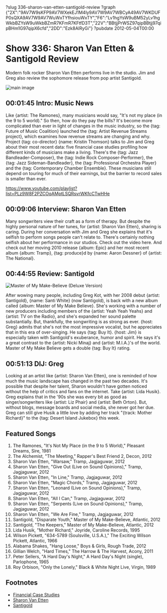 ?slug 336-sharon-van-etten-santigold-review
?graph {"2X":"9AV7W9sKFP9AV7WXekEJ1M4Iy9AV7W9AV7WBCyA49AV7WKDUFP0sQXA9AV7W9AV7WuWxTYfhsiouWxTY","F6":"Lv1hgYsW9uBM52yLv1hgWkbBZYsW9uWkbBZmR7KFmR7KFtfD3T","22V":"BBtjjPrWSZ97qipBBtjj97qipBHm1G97qipX6cfd","2DD":"Ezk8AlRyGi"}
?pubdate 2012-05-04T00:00

# Show 336: Sharon Van Etten & Santigold Review
Modern folk rocker Sharon Van Etten performs live in the studio. Jim and Greg also review the sophomore release from pop artist Santigold.

![main image](https://static.soundopinions.org/images/2012/sve.jpg)


## 00:01:45 Intro: Music News
Like {artist: The Ramones}, many musicians would say, "It's not my place (in the 9 to 5 world)." So then, how do they pay the bills? It's become more complicated than ever in light of changes in the music industry, so the {tag: Future of Music Coalition} launched the {tag: Artist Revenue Streams project}, which examines how revenue streams are changing and why. Project {tag: co-director} {name: Kristin Thomson} talks to Jim and Greg about their most recent data: five financial case studies profiling how different kinds of musicians make a living. There's the {tag: Jazz Bandleader-Composer}, the {tag: Indie Rock Composer-Performer}, the {tag: Jazz Sideman-Bandleader}, the {tag: Professional Orchestra Player} and the {tag: Contemporary Chamber Ensemble}. These musicians still depend on touring for much of their earnings, but the barrier to record sales is smaller than ever.

https://www.youtube.com/playlist?list=PLz9W8F2PZCOqAMptLSQRsvrWKfcCTwHHe

## 00:09:06 Interview: Sharon Van Etten
Many songwriters view their craft as a form of therapy. But despite the highly personal nature of her tunes, for {artist: Sharon Van Etten}, sharing is caring. During her conversation with Jim and Greg she explains that it's selfish to perform songs people can't relate to. There's certainly nothing selfish about her performance in our studios. Check out the video here. And check out her moving 2010 release {album: Epic} and her most recent album {album: Tramp}, {tag: produce}d by {name: Aaron Dessner} of {artist: The National}.

## 00:44:55 Review: Santigold
![Master of My Make-Believe (Deluxe Version)](https://static.soundopinions.org/assets/336/22V0.jpg)

After wowing many people, including Greg Kot, with her 2008 debut {artist: Santigold}, {name: Santi White} (now Santigold), is back with a new album called {album: Master of My Make Believe}.
She's working with a number of new producers including members of the {artist: Yeah Yeah Yeahs} and {artist: TV on the Radio}, and she's expanded her sound palette substantially. But, thankfully, the songwriting is as strong as ever. {host: Greg} admits that she's not the most impressive vocalist, but he appreciates that in this era of over-singing. He says {tag: Buy It}. {host: Jim} is especially taken with Santigold's exuberance, humor and spirit. He says it's a great contrast to the {artist: Nicki Minaj} and {artist: M.I.A.}'s of the world. Master of My Make Believe gets a double {tag: Buy It} rating.

## 00:51:13 DIJ: Greg
Looking at an artist like {artist: Sharon Van Etten}, one is reminded of how much the music landscape has changed in the past two decades. It's possible that despite her talent, Sharon wouldn't have gotten noticed without the help of critics and fans on the internet. Take {artist: Lida Husik}. Greg explains that in the '90s she was every bit as good as singer/songwriters like {artist: Liz Phair} and {artist: Beth Orton}. But, without blogs, message boards and social media, she never got her due. Greg can still give Husik a little love by adding her track "{track: Mother Richard}" to the {tag: Desert Island Jukebox} this week.


## Featured Songs
1. The Ramones, "It's Not My Place (in the 9 to 5 World)," Pleasant Dreams, Sire, 1981
2. The Alchemist, "The Meeting," Rapper's Best Friend 2, Decon, 2012
3. Sharon Van Etten, "Warsaw," Tramp, Jagjaguwar, 2012
4. Sharon Van Etten, "Give Out (Live on Sound Opinions)," Tramp, Jagjaguwar, 2012
5. Sharon Van Etten, "In Line," Tramp, Jagjaguwar, 2012
6. Sharon Van Etten, "Magic Chords," Tramp, Jagjaguwar, 2012
7. Sharon Van Etten, "Leonard (Live on Sound Opinions)," Tramp, Jagjaguwar, 2012
8. Sharon Van Etten, "All I Can," Tramp, Jagjaguwar, 2012
9. Sharon Van Etten, "Serpents (Live on Sound Opinions)," Tramp, Jagjaguwar, 2012
10. Sharon Van Etten, "We Are Fine," Tramp, Jagjaguwar, 2012
11. Santigold, "Disparate Youth," Master of My Make-Believe, Atlantic, 2012
12. Santigold, "The Keepers," Master of My Make-Believe, Atlantic, 2012
13. Lida Husik, "Mother Richard," Joyride, Caroline Records, 1995
14. Wilson Pickett, "634-5789 (Soulsville, U.S.A.)," The Exciting Wilson Pickett, Atlantic, 1966
15. Alabama Shakes, "Hang Loose," Boys & Girls, Rough Trade, 2012
16. Gillian Welch, "Hard Times," The Harrow & The Harvest, Acony, 2011
17. Peter Sellers, "A Hard Day's Night," A Hard Day's Night (single), Parlophone, 1965
18. Roy Orbison, "Only the Lonely," Black & White Night Live, Virgin, 1989

## Footnotes
- [Financial Case Studies](http://money.futureofmusic.org/case-studies/)
- [Sharon Van Etten](http://www.sharonvanetten.com/)
- [Santigold](http://www.santigold.com/)
